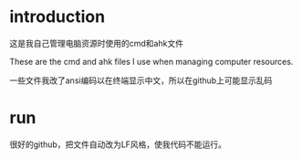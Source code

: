 # introduction
这是我自己管理电脑资源时使用的cmd和ahk文件

These are the cmd and ahk files I use when managing computer resources.

一些文件我改了ansi编码以在终端显示中文，所以在github上可能显示乱码

# run
很好的github，把文件自动改为LF风格，使我代码不能运行。
